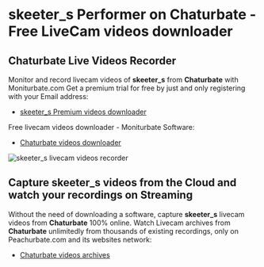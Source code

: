 # skeeter_s Performer on Chaturbate - Free LiveCam videos downloader

## Chaturbate Live Videos Recorder

Monitor and record livecam videos of **skeeter_s** from **Chaturbate** with Moniturbate.com
Get a premium trial for free by just and only registering with your Email address:
* [skeeter_s Premium videos downloader](https://moniturbate.com/request-demo-licence-key.html)

Free livecam videos downloader - Moniturbate Software:
* [Chaturbate videos downloader](https://moniturbate.com/moniturbate-download-software.html)

![skeeter_s livecam videos recorder](https://peachurnet.com/templates/moniturbate-software.png)


## Capture skeeter_s videos from the Cloud and watch your recordings on Streaming

Without the need of downloading a software, capture **skeeter_s** livecam videos from **Chaturbate** 100% online.
Watch Livecam archives from **Chaturbate** unlimitedly from thousands of existing recordings, only on Peachurbate.com and its websites network:
* [Chaturbate videos archives](https://peachurnet.com/)